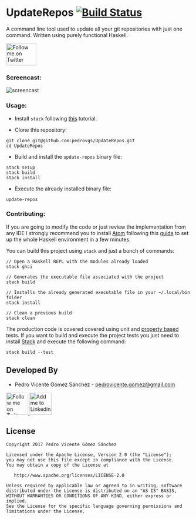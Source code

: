 # UpdateRepos [![Build Status](https://travis-ci.org/pedrovgs/UpdateRepos.svg?branch=master)](https://travis-ci.org/pedrovgs/UpdateRepos)

A command line tool used to update all your git repositories with just one command. Written using purely functional Haskell.

<img alt="Follow me on Twitter" src="https://upload.wikimedia.org/wikipedia/commons/thumb/1/1c/Haskell-Logo.svg/245px-Haskell-Logo.svg.png" height="60" width="82"/>

### Screencast:

![screencast](./art/screencast.git)

### Usage:

* Install ``stack`` following [this](https://docs.haskellstack.org/en/stable/install_and_upgrade/#mac-os-x) tutorial.

* Clone this repository:

```
git clone git@github.com:pedrovgs/UpdateRepos.git
cd UpdateRepos
```

* Build and install the ``update-repos`` binary file:

```
stack setup
stack build
stack install
```

* Execute the already installed binary file:

```
update-repos
```

### Contributing:

If you are going to modify the code or just review the implementation from any IDE I strongly recommend you to install [Atom](https://atom.io/) following this [guide](https://github.com/simonmichael/haskell-atom-setup) to set up the whole Haskell environment in a few minutes.

You can build this project using ``stack`` and just a bunch of commands:

```
// Open a Haskell REPL with the modules already loaded
stack ghci

// Generates the executable file associated with the project
stack build

// Installs the already generated executable file in your ~/.local/bin folder
stack install

// Clean a previous build
stack clean
```

The production code is covered covered using unit and [property based](https://en.wikipedia.org/wiki/QuickCheck) tests. If you want to build and execute the project tests you just need to install [Stack](https://docs.haskellstack.org/en/stable/README/) and execute the following command:

```
stack build --test
```

Developed By
------------

* Pedro Vicente Gómez Sánchez - <pedrovicente.gomez@gmail.com>

<a href="https://twitter.com/pedro_g_s">
  <img alt="Follow me on Twitter" src="https://image.freepik.com/iconos-gratis/twitter-logo_318-40209.jpg" height="60" width="60"/>
</a>
<a href="https://es.linkedin.com/in/pedrovgs">
  <img alt="Add me to Linkedin" src="https://image.freepik.com/iconos-gratis/boton-del-logotipo-linkedin_318-84979.png" height="60" width="60"/>
</a>

License
-------

    Copyright 2017 Pedro Vicente Gómez Sánchez

    Licensed under the Apache License, Version 2.0 (the "License");
    you may not use this file except in compliance with the License.
    You may obtain a copy of the License at

       http://www.apache.org/licenses/LICENSE-2.0

    Unless required by applicable law or agreed to in writing, software
    distributed under the License is distributed on an "AS IS" BASIS,
    WITHOUT WARRANTIES OR CONDITIONS OF ANY KIND, either express or implied.
    See the License for the specific language governing permissions and
    limitations under the License.
